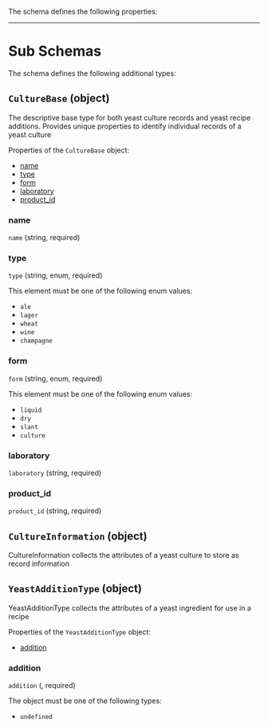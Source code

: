 The schema defines the following properties:

---

# Sub Schemas

The schema defines the following additional types:

## `CultureBase` (object)

The descriptive base type for both yeast culture records and yeast recipe additions. Provides unique properties to identify individual records of a yeast culture

Properties of the `CultureBase` object:

* [name](#name)
* [type](#type)
* [form](#form)
* [laboratory](#laboratory)
* [product_id](#product_id)

### name
 `name` (string, required)

### type
 `type` (string, enum, required)

This element must be one of the following enum values:

* `ale`
* `lager`
* `wheat`
* `wine`
* `champagne`

### form
 `form` (string, enum, required)

This element must be one of the following enum values:

* `liquid`
* `dry`
* `slant`
* `culture`

### laboratory
 `laboratory` (string, required)

### product_id
 `product_id` (string, required)

## `CultureInformation` (object)

CultureInformation collects the attributes of a yeast culture to store as record information

## `YeastAdditionType` (object)

YeastAdditionType collects the attributes of a yeast ingredient for use in a recipe

Properties of the `YeastAdditionType` object:

* [addition](#addition)

### addition
 `addition` (, required)

The object must be one of the following types:

* `undefined`
